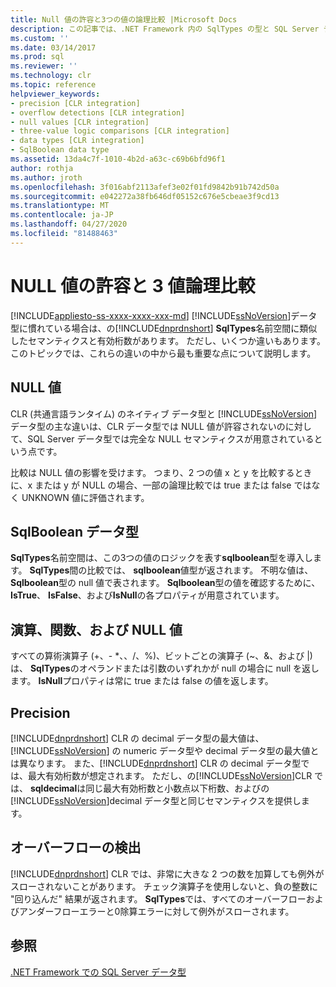 ```yaml
---
title: Null 値の許容と3つの値の論理比較 |Microsoft Docs
description: この記事では、.NET Framework 内の SqlTypes の型と SQL Server データ型の違いについて説明します。これには、セマンティクスと精度が似ています。
ms.custom: ''
ms.date: 03/14/2017
ms.prod: sql
ms.reviewer: ''
ms.technology: clr
ms.topic: reference
helpviewer_keywords:
- precision [CLR integration]
- overflow detections [CLR integration]
- null values [CLR integration]
- three-value logic comparisons [CLR integration]
- data types [CLR integration]
- SqlBoolean data type
ms.assetid: 13da4c7f-1010-4b2d-a63c-c69b6bfd96f1
author: rothja
ms.author: jroth
ms.openlocfilehash: 3f016abf2113afef3e02f01fd9842b91b742d50a
ms.sourcegitcommit: e042272a38fb646df05152c676e5cbeae3f9cd13
ms.translationtype: MT
ms.contentlocale: ja-JP
ms.lasthandoff: 04/27/2020
ms.locfileid: "81488463"
---
```

# <a name="nullability-and-three-value-logic-comparisons"></a>NULL 値の許容と 3 値論理比較
[!INCLUDE[appliesto-ss-xxxx-xxxx-xxx-md](../../includes/appliesto-ss-xxxx-xxxx-xxx-md.md)]
  [!INCLUDE[ssNoVersion](../../includes/ssnoversion-md.md)]データ型に慣れている場合は、の[!INCLUDE[dnprdnshort](../../includes/dnprdnshort-md.md)] **SqlTypes**名前空間に類似したセマンティクスと有効桁数があります。 ただし、いくつか違いもあります。このトピックでは、これらの違いの中から最も重要な点について説明します。  
  
## <a name="null-values"></a>NULL 値  
 CLR (共通言語ランタイム) のネイティブ データ型と [!INCLUDE[ssNoVersion](../../includes/ssnoversion-md.md)] データ型の主な違いは、CLR データ型では NULL 値が許容されないのに対して、SQL Server データ型では完全な NULL セマンティクスが用意されているという点です。  
  
 比較は NULL 値の影響を受けます。 つまり、2 つの値 x と y を比較するときに、x または y が NULL の場合、一部の論理比較では true または false ではなく UNKNOWN 値に評価されます。  
  
## <a name="sqlboolean-data-type"></a>SqlBoolean データ型  
 **SqlTypes**名前空間は、この3つの値のロジックを表す**sqlboolean**型を導入します。 **SqlTypes**間の比較では、 **sqlboolean**値型が返されます。 不明な値は、 **Sqlboolean**型の null 値で表されます。 **Sqlboolean**型の値を確認するために、 **IsTrue**、 **IsFalse**、および**IsNull**の各プロパティが用意されています。  
  
## <a name="operations-functions-and-null-values"></a>演算、関数、および NULL 値  
 すべての算術演算子 (+、- \*、、/、%)、ビットごとの演算子 (~、&、および |) は、 **SqlTypes**のオペランドまたは引数のいずれかが null の場合に null を返します。 **IsNull**プロパティは常に true または false の値を返します。  
  
## <a name="precision"></a>Precision  
 [!INCLUDE[dnprdnshort](../../includes/dnprdnshort-md.md)] CLR の decimal データ型の最大値は、[!INCLUDE[ssNoVersion](../../includes/ssnoversion-md.md)] の numeric データ型や decimal データ型の最大値とは異なります。 また、[!INCLUDE[dnprdnshort](../../includes/dnprdnshort-md.md)] CLR の decimal データ型では、最大有効桁数が想定されます。 ただし、の[!INCLUDE[ssNoVersion](../../includes/ssnoversion-md.md)]CLR では、 **sqldecimal**は同じ最大有効桁数と小数点以下桁数、およびの[!INCLUDE[ssNoVersion](../../includes/ssnoversion-md.md)]decimal データ型と同じセマンティクスを提供します。  
  
## <a name="overflow-detection"></a>オーバーフローの検出  
 [!INCLUDE[dnprdnshort](../../includes/dnprdnshort-md.md)] CLR では、非常に大きな 2 つの数を加算しても例外がスローされないことがあります。 チェック演算子を使用しないと、負の整数に "回り込んだ" 結果が返されます。 **SqlTypes**では、すべてのオーバーフローおよびアンダーフローエラーと0除算エラーに対して例外がスローされます。  
  
## <a name="see-also"></a>参照  
 [.NET Framework での SQL Server データ型](../../relational-databases/clr-integration-database-objects-types-net-framework/sql-server-data-types-in-the-net-framework.md)  
  
  
